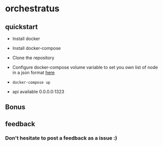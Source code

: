 # orchestratus

## quickstart

- Install docker

- Install docker-compose

- Clone the repository

- Configure docker-compose volume variable to set you own list of node in a json format [here](https://github.com/pushthat/ms-test/blob/master/docker-compose.yml#L9)

- `docker-compose up`

- api available 0.0.0.0:1323

## Bonus

## feedback

### Don't hesitate to post a feedback as a issue :)
